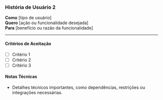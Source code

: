 ### História de Usuário 2

**Como** [tipo de usuário]  
**Quero** [ação ou funcionalidade desejada]  
**Para** [benefício ou razão da funcionalidade]

---

#### Critérios de Aceitação

- [ ] Critério 1
- [ ] Critério 2
- [ ] Critério 3

#### Notas Técnicas

- Detalhes técnicos importantes, como dependências, restrições ou integrações necessárias.
